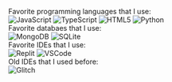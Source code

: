 Favorite programming languages that I use:<br>
![JavaScript](https://img.shields.io/badge/JavaScript-F7DF1E?style=for-the-badge&logo=javascript&logoColor=black) ![TypeScript](https://img.shields.io/badge/TypeScript-007ACC?style=for-the-badge&logo=typescript&logoColor=white) ![HTML5](https://img.shields.io/badge/HTML5-E34F26?style=for-the-badge&logo=html5&logoColor=white) ![Python](	https://img.shields.io/badge/Python-14354C?style=for-the-badge&logo=python&logoColor=white)<br> 
Favorite databaes that I use:<br>
![MongoDB](	https://img.shields.io/badge/MongoDB-4EA94B?style=for-the-badge&logo=mongodb&logoColor=white) ![SQLite](https://img.shields.io/badge/SQLite-07405E?style=for-the-badge&logo=sqlite&logoColor=white)<br>
Favorite IDEs that I use:<br>
![Replit](https://img.shields.io/badge/replit-667881?style=for-the-badge&logo=replit&logoColor=white) ![VSCode](	https://img.shields.io/badge/Visual_Studio_Code-0078D4?style=for-the-badge&logo=visual%20studio%20code&logoColor=white)<br>
Old IDEs that I used before:<br>
![Glitch](https://img.shields.io/badge/Glitch-2800ff?style=for-the-badge&logo=glitch&logoColor=white)<br>
